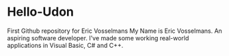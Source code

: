 # Hello-Udon
First Github repository for Eric Vosselmans
My Name is Eric Vosselmans. An aspiring software developer. I've made some working real-world applications in Visual Basic, C# and C++.
